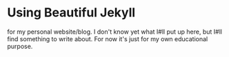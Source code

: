 # Using Beautiful Jekyll
for my personal website/blog. I don't know yet what I#ll put up here, but I#ll find something to write about.
For now it's just for my own educational purpose.
